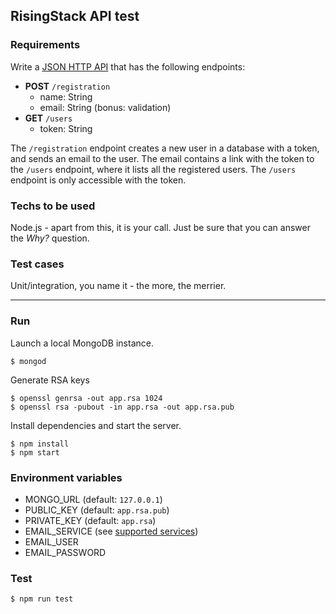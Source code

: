 ## RisingStack API test

### Requirements

Write a [JSON HTTP API](http://jsonapi.org/) that has the following endpoints:

* **POST** `/registration`
  * name: String
  * email: String (bonus: validation)
* **GET** `/users`
  * token: String

The `/registration` endpoint creates a new user in a database with a token, and sends an email to the user. The email contains
a link with the token to the `/users` endpoint, where it lists all the registered users. The `/users` endpoint is only accessible with the token.

### Techs to be used

Node.js - apart from this, it is your call. Just be sure that you can answer the *Why?* question.

### Test cases

Unit/integration, you name it - the more, the merrier.

----------

### Run

Launch a local MongoDB instance.
```shell
$ mongod
```

Generate RSA keys
```shell
$ openssl genrsa -out app.rsa 1024
$ openssl rsa -pubout -in app.rsa -out app.rsa.pub
```

Install dependencies and start the server.
```shell
$ npm install
$ npm start
```

### Environment variables
* MONGO_URL (default: `127.0.0.1`)
* PUBLIC_KEY (default: `app.rsa.pub`)
* PRIVATE_KEY (default: `app.rsa`)
* EMAIL_SERVICE (see [supported services](https://github.com/andris9/nodemailer-wellknown#supported-services))
* EMAIL_USER
* EMAIL_PASSWORD

### Test
```
$ npm run test
```
